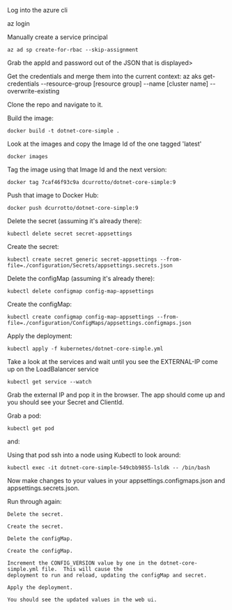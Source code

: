 Log into the azure cli
 
 az login

Manually create a service principal

    az ad sp create-for-rbac --skip-assignment

Grab the appId and password out of the JSON that is displayed>

Get the credentials and merge them into the current context:
    az aks get-credentials --resource-group [resource group] --name [cluster name] --overwrite-existing

Clone the repo and navigate to it.

Build the image:
    
    docker build -t dotnet-core-simple .

Look at the images and copy the Image Id of the one tagged 'latest'
    
    docker images

Tag the image using that Image Id and the next version:

    docker tag 7caf46f93c9a dcurrotto/dotnet-core-simple:9

Push that image to Docker Hub:

    docker push dcurrotto/dotnet-core-simple:9

Delete the secret (assuming it's already there):
    
    kubectl delete secret secret-appsettings

Create the secret:

    kubectl create secret generic secret-appsettings --from-file=./configuration/Secrets/appsettings.secrets.json

Delete the configMap (assuming it's already there):

    kubectl delete configmap config-map-appsettings

Create the configMap:

    kubectl create configmap config-map-appsettings --from-file=./configuration/ConfigMaps/appsettings.configmaps.json

Apply the deployment:
    
    kubectl apply -f kubernetes/dotnet-core-simple.yml

Take a look at the services and wait until you see the EXTERNAL-IP come up on the LoadBalancer service
    
    kubectl get service --watch

Grab the external IP and pop it in the browser.  The app should come up and you should see your Secret and ClientId.

Grab a pod:
    
    kubectl get pod

and:

Using that pod ssh into a node using Kubectl to look around:
    
    kubectl exec -it dotnet-core-simple-549cbb9855-lsldk -- /bin/bash

Now make changes to your values in your appsettings.configmaps.json and appsettings.secrets.json.

Run through again:  
    
    Delete the secret.
    
    Create the secret.
    
    Delete the configMap.
    
    Create the configMap.
    
    Increment the CONFIG_VERSION value by one in the dotnet-core-simple.yml file.  This will cause the 
    deployment to run and reload, updating the configMap and secret.
    
    Apply the deployment.
    
    You should see the updated values in the web ui.
    